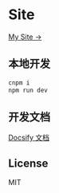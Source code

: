 # Site

[My Site &rarr;](http://xiazhiqiang.github.io)

## 本地开发

```sh
cnpm i
npm run dev
```

## 开发文档

[Docsify 文档](https://docsify.js.org/#/zh-cn/)

## License

MIT
